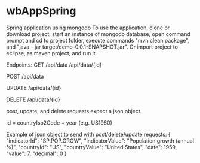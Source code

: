 # wbAppSpring

Spring application using mongodb
To use the application, clone or download project, start an instance of mongodb database, open command prompt and cd to project folder, execute commands "mvn clean package", and "java - jar target/demo-0.0.1-SNAPSHOT.jar".
Or import project to eclipse, as maven project, and run it.

Endpoints:
GET
/api/data
/api/data/{id}

POST
/api/data

UPDATE
/api/data/{id}

DELETE
/api/data/{id}

post, update, and delete requests expect a json object.

id = countryIso2Code + year (e.g. US1960)

Example of json object to send with post/delete/update requests:
{
  "indicatorId": "SP.POP.GROW",
  "indicatorValue": "Population growth (annual %)",
  "countryId": "US",
  "countryValue": "United States",
  "date": 1959,
  "value": 7,
  "decimal": 0
}

